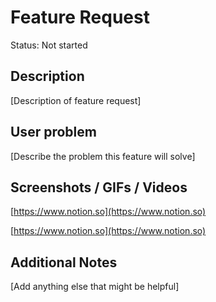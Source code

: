 # Feature Request

Status: Not started

## **Description**

[Description of feature request]

## User problem

[Describe the problem this feature will solve]

## Screenshots / GIFs / Videos

[https://www.notion.so](https://www.notion.so)

[https://www.notion.so](https://www.notion.so)

## Additional Notes

[Add anything else that might be helpful]